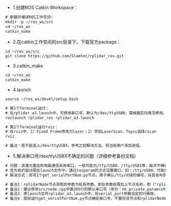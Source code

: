 * 1.创建ROS Catkin Workspace：

```html
# 新建并编译ROS工作空间:
mkdir -p ~/ros_ws/src
cd ~/ros_ws
catkin_make
```

* 2.在catkin工作空间的src目录下，下载官方package：
```html
cd ~/ros_ws/src
git clone https://github.com/Slamtec/rplidar_ros.git
```

* 3.catkin_make
```html
cd ~/ros_ws
catkin_make
```

* 4.launch
```html
source ~/ros_ws/devel/setup.bash

# 第1个Terminal运行：
# 在rplidar_a3.launch中，可修改串口号，默认为/dev/ttyUSB0，需根据实际情况修改。
roslaunch rplidar_ros rplidar_a3.launch

# 第2个Terminal运行rviz：
# 在rviz中，1）Fixed Frame修改为laser；2）添加LaserScan，Topic选择/scan
rviz

# 备注：若不能连上/dev/ttyUSBX，参考之前解决方法，将当前用户添加进组。
```

* 5.解决串口号/dev/ttyUSBX不确定的问题（详细参考备份文档）
```html
# 问题：该激光雷达和电脑通信采用串口，一般可能为/tty/USB0、/tty/USB1等，每次不确定；
# 官方给的驱动需在launch文件中，通过rosparam的方式设置接口，如：/tty/USB0，可能同实际接口不一致；
# 解决方式：另写1个get_serialPortNum.py节点，用于确认/tty/USB的编号，将其发布到rosparam中（"rplidarNode/serial_port"）；启动rplidarNode节点，该节通过参数服务器（私有）读取应打开的串口。

# 备注1：rplidarNode节点获取的参数为私有参数，即在参数前需加上节点名称，即（"rplidarNode/serial_port"），而非（"serial_port"）；
# 备注2：建议修改src/node.cpp中第205行的默认串口号（改为：nh_private.param<std::string>("serial_port", serial_port, "/dev/ttyUSBX")），重新编译，以确保使用的是参数服务器上的串口号；
# 备注3：原launch文件rplidar_a3.launch中，将serial_port参数设定的行删除。
# 备注4：提前运行get_serialPortNum.py节点确定串口号，不要将该节点和rplidarNode节点放在1个launch文件中，可能会冲突。
```

